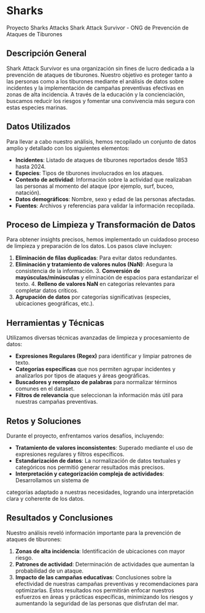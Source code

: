 # Sharks
Proyecto Sharks Attacks
Shark Attack Survivor - ONG de Prevención de Ataques de Tiburones
## Descripción General
Shark Attack Survivor es una organización sin fines de lucro dedicada a la prevención de ataques de tiburones. Nuestro objetivo es proteger tanto a las personas como a los tiburones mediante el análisis de datos sobre incidentes y la implementación de campañas preventivas efectivas en zonas de alta incidencia. A través de la educación y la concienciación, buscamos reducir los riesgos y fomentar una convivencia más segura con estas especies marinas.
## Datos Utilizados
Para llevar a cabo nuestro análisis, hemos recopilado un conjunto de datos amplio y detallado con los siguientes elementos:
- **Incidentes**: Listado de ataques de tiburones reportados desde 1853 hasta 2024.
- **Especies**: Tipos de tiburones involucrados en los ataques.
- **Contexto de actividad**: Información sobre la actividad que realizaban las personas al momento del ataque (por ejemplo, surf, buceo, natación).
- **Datos demográficos**: Nombre, sexo y edad de las personas afectadas.
- **Fuentes**: Archivos y referencias para validar la información recopilada.
## Proceso de Limpieza y Transformación de Datos
Para obtener insights precisos, hemos implementado un cuidadoso proceso de limpieza y preparación de los datos. Los pasos clave incluyen:
1. **Eliminación de filas duplicadas**: Para evitar datos redundantes.
2. **Eliminación y tratamiento de valores nulos (NaN)**: Asegura la consistencia de la información. 3. **Conversión de mayúsculas/minúsculas** y eliminación de espacios para estandarizar el texto. 4. **Relleno de valores NaN** en categorías relevantes para completar datos críticos.
5. **Agrupación de datos** por categorías significativas (especies, ubicaciones geográficas, etc.).
## Herramientas y Técnicas
Utilizamos diversas técnicas avanzadas de limpieza y procesamiento de datos:
- **Expresiones Regulares (Regex)** para identificar y limpiar patrones de texto.
- **Categorías específicas** que nos permiten agrupar incidentes y analizarlos por tipos de ataques y áreas geográficas.
- **Buscadores y reemplazo de palabras** para normalizar términos comunes en el dataset.
- **Filtros de relevancia** que seleccionan la información más útil para nuestras campañas preventivas.
## Retos y Soluciones
Durante el proyecto, enfrentamos varios desafíos, incluyendo:
- **Tratamiento de valores inconsistentes**: Superado mediante el uso de expresiones regulares y filtros específicos.
- **Estandarización de datos**: La normalización de datos textuales y categóricos nos permitió generar resultados más precisos.
- **Interpretación y categorización compleja de actividades**: Desarrollamos un sistema de

categorías adaptado a nuestras necesidades, logrando una interpretación clara y coherente de los datos.
## Resultados y Conclusiones
Nuestro análisis reveló información importante para la prevención de ataques de tiburones:
1. **Zonas de alta incidencia**: Identificación de ubicaciones con mayor riesgo.
2. **Patrones de actividad**: Determinación de actividades que aumentan la probabilidad de un ataque.
3. **Impacto de las campañas educativas**: Conclusiones sobre la efectividad de nuestras campañas preventivas y recomendaciones para optimizarlas.
Estos resultados nos permitirán enfocar nuestros esfuerzos en áreas y prácticas específicas, minimizando los riesgos y aumentando la seguridad de las personas que disfrutan del mar.

